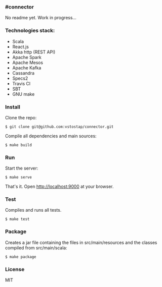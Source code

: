 ### #connector

No readme yet.
Work in progress... 

### Technologies stack:

- Scala
- React.js
- Akka http (REST API)
- Apache Spark
- Apache Mesos
- Apache Kafka
- Cassandra
- Specs2
- Travis CI
- SBT
- GNU make

### Install

Clone the repo:
```
$ git clone git@github.com:vstostap/connector.git
```

Compile all dependencies and main sources:
```
$ make build
```

### Run

Start the server:
```
$ make serve
```
That's it. Open [http://localhost:9000](http://localhost:9000) at your browser.

### Test
Compiles and runs all tests.

```
$ make test
```

### Package
Creates a jar file containing the files in src/main/resources and the classes compiled from src/main/scala:
```
$ make package
```

### License
MIT